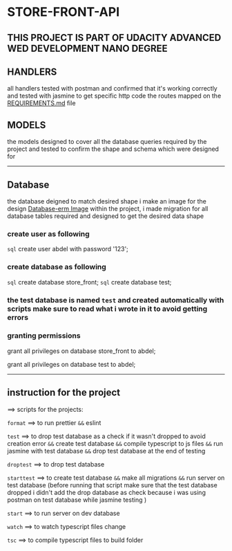 # STORE-FRONT-API

## THIS PROJECT IS PART OF UDACITY ADVANCED WED DEVELOPMENT NANO DEGREE

## HANDLERS

all handlers tested with postman and confirmed that it's working correctly and tested with jasmine to get specific http code the routes mapped on the [REQUIREMENTS.md](./REQUIREMENTS.md) file

## MODELS
the models designed to cover all the database queries required by the project and tested to confirm the shape and schema which were designed for

---------------------------------------------------------------------------------------------
## Database 
the database deigned to match desired shape i make an image for the design [Database-erm Image](./database-erm/database-erm.jpg) within the project, i made migration for all database tables required and designed to get the desired data shape

### create user as following 
`sql` create user abdel with password '123';

### create database as following
`sql` create database store_front;
`sql` create database test;

### the test database is named `test` and created automatically with scripts make sure to read what i wrote in it to avoid getting errors 

### granting permissions 

 
grant all privileges on database store_front to abdel; 

grant all privileges on database test to abdel;

----------------------------------------------------------------------------------------------
## instruction for the project 
==> scripts for the projects:

`format` ==> to run prettier `&&` eslint

`test` ==> to drop test database as a check if it wasn't dropped to avoid creation error `&&` create test database `&&` compile typescript to js files `&&` run jasmine with test database `&&` drop test database at the end of testing

`droptest` ==> to drop test database 

`starttest` ==> to create test database `&&` make all migrations `&&` run server on test database (before running that script make sure that the test database dropped i didn't add the drop database as check because i was using postman on test database while jasmine testing )

`start` ==> to run server on dev database 

`watch` ==> to watch typescript files change

`tsc` ==> to compile typescript files to build folder
